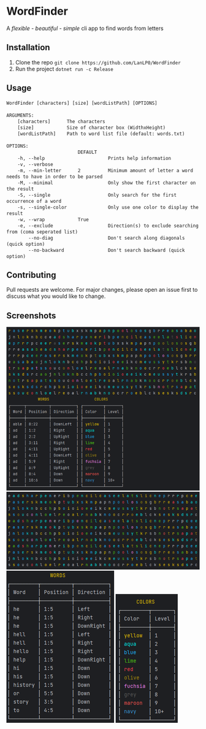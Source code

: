 # WordFinder  

A *flexible - beautiful - simple* cli app to find words from letters  
## Installation  

1. Clone the repo `git clone https://github.com/LanLP0/WordFinder`
2. Run the project `dotnet run -c Release`
## Usage  
```
WordFinder [characters] [size] [wordListPath] [OPTIONS]

ARGUMENTS:
    [characters]      The characters
    [size]            Size of character box (WidthxHeight)
    [wordListPath]    Path to word list file (default: words.txt)

OPTIONS:
                          DEFAULT
    -h, --help                       Prints help information
    -v, --verbose
    -m, --min-letter      2          Minimum amount of letter a word needs to have in order to be parsed
    -M, --minimal                    Only show the first character on the result
    -S, --single                     Only search for the first occurrence of a word
    -s, --single-color               Only use one color to display the result
    -w, --wrap            True
    -e, --exclude                    Direction(s) to exclude searching from (coma seperated list)
        --no-diag                    Don't search along diagonals (quick option)
        --no-backward                Don't search backward (quick option)
```
## Contributing  

Pull requests are welcome. For major changes, please open an issue first
to discuss what you would like to change.
## Screenshots  

<img src="https://raw.githubusercontent.com/LanLP0/WordFinder/main/screenshots/words_all.png"/>
<img src="https://raw.githubusercontent.com/LanLP0/WordFinder/main/screenshots/words_rendered.png"/>
<img src="https://raw.githubusercontent.com/LanLP0/WordFinder/main/screenshots/words_table.png"/>
<img src="https://raw.githubusercontent.com/LanLP0/WordFinder/main/screenshots/colors.png"/>